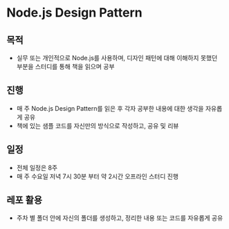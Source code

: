 # Node.js Design Pattern

## 목적

- 실무 또는 개인적으로 Node.js를 사용하며, 디자인 패턴에 대해 이해하지 못했던 부분을 스터디를 통해 책을 읽으며 공부

## 진행

- 매 주 Node.js Design Pattern를 읽은 후 각자 공부한 내용에 대한 생각을 자유롭게 공유
- 책에 있는 샘플 코드를 자신만의 방식으로 작성하고, 공유 및 리뷰

## 일정

- 전체 일정은 8주
- 매 주 수요일 저녁 7시 30분 부터 약 2시간 오프라인 스터디 진행

## 레포 활용

- 주차 별 폴더 안에 자신의 폴더를 생성하고, 정리한 내용 또는 코드를 자유롭게 공유